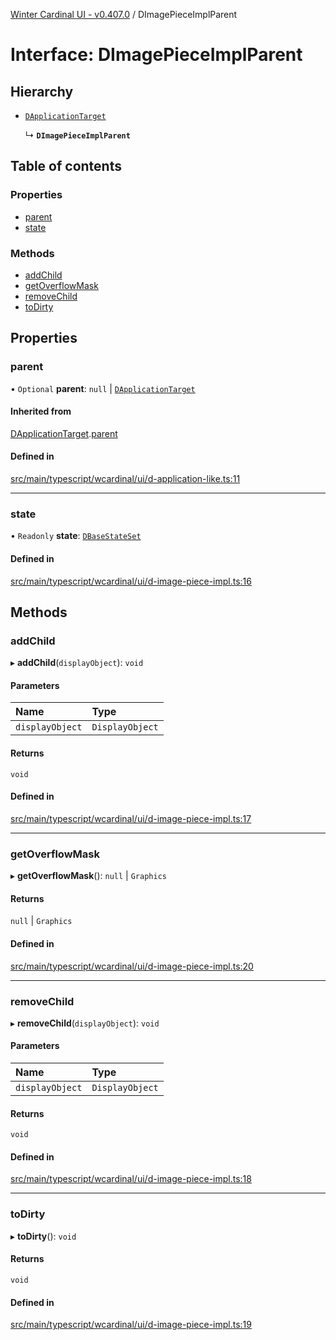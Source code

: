 [Winter Cardinal UI - v0.407.0](../index.md) / DImagePieceImplParent

# Interface: DImagePieceImplParent

## Hierarchy

- [`DApplicationTarget`](DApplicationTarget.md)

  ↳ **`DImagePieceImplParent`**

## Table of contents

### Properties

- [parent](DImagePieceImplParent.md#parent)
- [state](DImagePieceImplParent.md#state)

### Methods

- [addChild](DImagePieceImplParent.md#addchild)
- [getOverflowMask](DImagePieceImplParent.md#getoverflowmask)
- [removeChild](DImagePieceImplParent.md#removechild)
- [toDirty](DImagePieceImplParent.md#todirty)

## Properties

### parent

• `Optional` **parent**: ``null`` \| [`DApplicationTarget`](DApplicationTarget.md)

#### Inherited from

[DApplicationTarget](DApplicationTarget.md).[parent](DApplicationTarget.md#parent)

#### Defined in

[src/main/typescript/wcardinal/ui/d-application-like.ts:11](https://github.com/winter-cardinal/winter-cardinal-ui/blob/v0.407.0/src/main/typescript/wcardinal/ui/d-application-like.ts#L11)

___

### state

• `Readonly` **state**: [`DBaseStateSet`](DBaseStateSet.md)

#### Defined in

[src/main/typescript/wcardinal/ui/d-image-piece-impl.ts:16](https://github.com/winter-cardinal/winter-cardinal-ui/blob/v0.407.0/src/main/typescript/wcardinal/ui/d-image-piece-impl.ts#L16)

## Methods

### addChild

▸ **addChild**(`displayObject`): `void`

#### Parameters

| Name | Type |
| :------ | :------ |
| `displayObject` | `DisplayObject` |

#### Returns

`void`

#### Defined in

[src/main/typescript/wcardinal/ui/d-image-piece-impl.ts:17](https://github.com/winter-cardinal/winter-cardinal-ui/blob/v0.407.0/src/main/typescript/wcardinal/ui/d-image-piece-impl.ts#L17)

___

### getOverflowMask

▸ **getOverflowMask**(): ``null`` \| `Graphics`

#### Returns

``null`` \| `Graphics`

#### Defined in

[src/main/typescript/wcardinal/ui/d-image-piece-impl.ts:20](https://github.com/winter-cardinal/winter-cardinal-ui/blob/v0.407.0/src/main/typescript/wcardinal/ui/d-image-piece-impl.ts#L20)

___

### removeChild

▸ **removeChild**(`displayObject`): `void`

#### Parameters

| Name | Type |
| :------ | :------ |
| `displayObject` | `DisplayObject` |

#### Returns

`void`

#### Defined in

[src/main/typescript/wcardinal/ui/d-image-piece-impl.ts:18](https://github.com/winter-cardinal/winter-cardinal-ui/blob/v0.407.0/src/main/typescript/wcardinal/ui/d-image-piece-impl.ts#L18)

___

### toDirty

▸ **toDirty**(): `void`

#### Returns

`void`

#### Defined in

[src/main/typescript/wcardinal/ui/d-image-piece-impl.ts:19](https://github.com/winter-cardinal/winter-cardinal-ui/blob/v0.407.0/src/main/typescript/wcardinal/ui/d-image-piece-impl.ts#L19)
